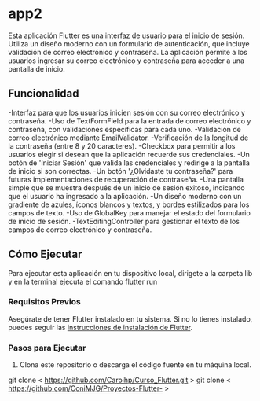 # app2

Esta aplicación Flutter es una interfaz de usuario para el inicio de sesión. Utiliza un diseño moderno con un formulario de autenticación, que incluye validación de correo electrónico y contraseña. La aplicación permite a los usuarios ingresar su correo electrónico y contraseña para acceder a una pantalla de inicio.

## Funcionalidad

-Interfaz para que los usuarios inicien sesión con su correo electrónico y contraseña.
-Uso de TextFormField para la entrada de correo electrónico y contraseña, con validaciones específicas para cada uno.
-Validación de correo electrónico mediante EmailValidator.
-Verificación de la longitud de la contraseña (entre 8 y 20 caracteres).
-Checkbox para permitir a los usuarios elegir si desean que la aplicación recuerde sus credenciales.
-Un botón de 'Iniciar Sesión' que valida las credenciales y redirige a la pantalla de inicio si son correctas.
-Un botón '¿Olvidaste tu contraseña?' para futuras implementaciones de recuperación de contraseña.
-Una pantalla simple que se muestra después de un inicio de sesión exitoso, indicando que el usuario ha ingresado a la aplicación.
-Un diseño moderno con un gradiente de azules, íconos blancos y textos, y bordes estilizados para los campos de texto.
-Uso de GlobalKey para manejar el estado del formulario de inicio de sesión.
-TextEditingController para gestionar el texto de los campos de correo electrónico y contraseña.

## Cómo Ejecutar

Para ejecutar esta aplicación en tu dispositivo local, dirigete a la carpeta lib y en la terminal 
ejecuta el comando flutter run

### Requisitos Previos

Asegúrate de tener Flutter instalado en tu sistema. Si no lo tienes instalado, puedes seguir las [instrucciones de instalación de Flutter](https://flutter.dev/docs/get-started/install).

### Pasos para Ejecutar

1. Clona este repositorio o descarga el código fuente en tu máquina local.

git clone < https://github.com/Caroihp/Curso_Flutter.git >
git clone < https://github.com/ConiMJG/Proyectos-Flutter- >
